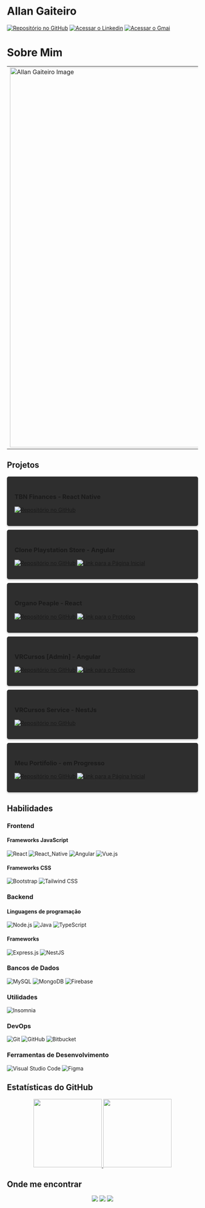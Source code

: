 
# Allan Gaiteiro 

[![Repositório no GitHub](https://img.shields.io/badge/-GitHub-181717?style=for-the-badge&logo=github&logoColor=white)](https://github.com/AllanGaiteiro) 
[![Acessar o Linkedin](https://img.shields.io/badge/-Linkedin-0077B5?style=for-the-badge&logo=linkedin&logoColor=white)](https://www.linkedin.com/in/allan-gaiteiro) 
[![Acessar o Gmai](https://img.shields.io/badge/-Gmail-D14836?style=for-the-badge&logo=gmail&logoColor=white)](https://www.linkedin.com/in/allan-gaiteiro) 

# Sobre Mim

<table>
  <tr>
    <td>
      <img src="https://firebasestorage.googleapis.com/v0/b/allan-gaiteiro.appspot.com/o/profile2.jpeg?alt=media&token=18f4420e-b3d4-4b97-8db1-8b471f401ff9" alt="Allan Gaiteiro Image" width="1000"  >
    </td>
    <td>
      <h2>Vamos criar soluções incríveis juntos?</h2>
      <p>Olá! Eu sou o Allan Gaiteiro, um desenvolvedor Full Stack com uma paixão por tecnologia e por ajudar as pessoas a crescerem. Vamos criar soluções incríveis juntos?
      </p>
      <p>Quando não estou programando, você pode me encontrar jogando jogos como Skyrin, Dragon Age, Palword. Ou assistindo animes, gosto muito de animes. 
      </p>
<p>Me segue ai kkk 
      </p>
    </td>
  </tr>
</table>

## Projetos

<div style="background-color: #2e2e2e; border-radius: 5px; box-shadow: 0px 2px 4px rgba(0, 0, 0, 0.25);padding: 20px;margin:10px 0px ;">

### TBN Finances - React Native

[![Repositório no GitHub](https://img.shields.io/badge/-GitHub-181717?style=for-the-badge&logo=github&logoColor=white)](https://github.com/AllanGaiteiro/tbn-finances) 

</div>

<div style="background-color: #2e2e2e; border-radius: 5px; box-shadow: 0px 2px 4px rgba(0, 0, 0, 0.25);padding: 20px;margin:10px 0px ;">

### Clone Playstation Store - Angular

[![Repositório no GitHub](https://img.shields.io/badge/-GitHub-181717?style=for-the-badge&logo=github&logoColor=white)](https://github.com/AllanGaiteiro/project-reply-playstation-store-web-angular) [![Link para a Página Inicial](https://img.shields.io/badge/Página%20Inicial-ffffff?style=for-the-badge&color=1e3c66)](https://reply-playstation-store-web.web.app/latest) 

</div>

<div style="background-color: #2e2e2e; border-radius: 5px; box-shadow: 0px 2px 4px rgba(0, 0, 0, 0.25); padding: 20px;margin:10px 0px ;">

### Organo Peaple - React


[![Repositório no GitHub](https://img.shields.io/badge/-GitHub-181717?style=for-the-badge&logo=github&logoColor=white)](https://github.com/AllanGaiteiro/alura-projeto-organopeaple-estudo-react) [![Link para o Prototipo](https://img.shields.io/badge/Prototipo-ffffff?style=for-the-badge&color=F24E1E)](https://www.figma.com/proto/T6BLI1HfB81eYOiVgpqQz7/Projeto-Intro-ao-React?type=design&node-id=134-143&scaling=min-zoom&page-id=134%3A128&starting-point-node-id=134%3A143) <!-- [![Link para a Página Inicial](https://img.shields.io/badge/Página%20Inicial-ffffff?style=for-the-badge&color=1e3c66)](https://allangaiteiro.github.io/alura-projeto-organopeaple-estudo-react/) --> 

</div>
<div style="background-color: #2e2e2e; border-radius: 5px; box-shadow: 0px 2px 4px rgba(0, 0, 0, 0.25); padding: 20px;margin:10px 0px ;">

### VRCursos [Admin] - Angular

[![Repositório no GitHub](https://img.shields.io/badge/-GitHub-181717?style=for-the-badge&logo=github&logoColor=white)](https://github.com/AllanGaiteiro/vrsoftware-vrcursos-front-testetecnico-angular) [![Link para o Prototipo](https://img.shields.io/badge/Prototipo-ffffff?style=for-the-badge&color=F24E1E)](https://www.figma.com/proto/xySk0dp8tY0y0SQQG0CUEu/vr-courses?node-id=10-479&scaling=min-zoom&page-id=0%3A1&starting-point-node-id=10%3A235) <!-- [![Link para a Página Inicial](https://img.shields.io/badge/Página%20Inicial-ffffff?style=for-the-badge&color=1e3c66)](https://allangaiteiro.github.io/vrsoftware-vrcursos-front-testetecnico-angular/) --> 


</div>
<div style="background-color: #2e2e2e; border-radius: 5px; box-shadow: 0px 2px 4px rgba(0, 0, 0, 0.25); padding: 20px;margin:10px 0px ;">

### VRCursos Service - NestJs


[![Repositório no GitHub](https://img.shields.io/badge/-GitHub-181717?style=for-the-badge&logo=github&logoColor=white)](https://github.com/AllanGaiteiro/vrsoftware-vrcursos-service-testetecnico-nestJs)<!-- [![Link para a Página Inicial](https://img.shields.io/badge/Página%20Inicial-ffffff?style=for-the-badge&color=1e3c66)](https://vr-software-vrcursos-service.herokuapp.com/api/v1/courses) --> 

</div>

<div style="background-color: #2e2e2e; border-radius: 5px; box-shadow: 0px 2px 4px rgba(0, 0, 0, 0.25); padding: 20px;margin:10px 0px ;">

### Meu Portifolio - em Progresso

[![Repositório no GitHub](https://img.shields.io/badge/-GitHub-181717?style=for-the-badge&logo=github&logoColor=white)](https://github.com/AllanGaiteiro/Meu-Portifolio) [![Link para a Página Inicial](https://img.shields.io/badge/P%C3%A1gina%20Inicial-2f2f2f?style=for-the-badge&color=1e3c66)](https://allan-gaiteiro.web.app/) 

</div>


## Habilidades 

### Frontend

#### Frameworks JavaScript

![React](https://img.shields.io/badge/-React-61DAFB?style=for-the-badge&logo=react&logoColor=white)
![React_Native](https://img.shields.io/badge/-ReactNative-61DAFB?style=for-the-badge&logo=react&logoColor=white)
![Angular](https://img.shields.io/badge/-Angular-DD0031?style=for-the-badge&logo=angular&logoColor=white)
![Vue.js](https://img.shields.io/badge/-Vue.js-4FC08D?style=for-the-badge&logo=vue.js&logoColor=white)

#### Frameworks CSS

![Bootstrap](https://img.shields.io/badge/-Bootstrap-563D7C?style=for-the-badge&logo=bootstrap&logoColor=white)
![Tailwind CSS](https://img.shields.io/badge/-Tailwind%20CSS-38B2AC?style=for-the-badge&logo=tailwind-css&logoColor=white)

### Backend 

#### Linguagens de programação 

![Node.js](https://img.shields.io/badge/-Node.js-339933?style=for-the-badge&logo=node.js&logoColor=white)
![Java](https://img.shields.io/badge/-Java-007396?style=for-the-badge&logo=java&logoColor=white)
![TypeScript](https://img.shields.io/badge/-TypeScript-007ACC?style=for-the-badge&logo=typescript&logoColor=white)

#### Frameworks 

![Express.js](https://img.shields.io/badge/-Express.js-white?style=for-the-badge&logo=express&logoColor=black)
![NestJS](https://img.shields.io/badge/-NestJS-E0234E?style=for-the-badge&logo=nestjs&logoColor=white)

### Bancos de Dados 

![MySQL](https://img.shields.io/badge/-MySQL-4479A1?style=for-the-badge&logo=mysql&logoColor=white)
![MongoDB](https://img.shields.io/badge/-MongoDB-47A248?style=for-the-badge&logo=mongodb&logoColor=white)
![Firebase](https://img.shields.io/badge/-Firebase-FFCA28?style=for-the-badge&logo=firebase&logoColor=white)

### Utilidades 

![Insomnia](https://img.shields.io/badge/-Insomnia-5849BE?style=for-the-badge&logo=insomnia&logoColor=white)

### DevOps 

![Git](https://img.shields.io/badge/-Git-F05032?style=for-the-badge&logo=git&logoColor=white)
![GitHub](https://img.shields.io/badge/-GitHub-181717?style=for-the-badge&logo=github&logoColor=white)
![Bitbucket](https://img.shields.io/badge/-Bitbucket-0052CC?style=for-the-badge&logo=bitbucket&logoColor=white)

### Ferramentas de Desenvolvimento 

![Visual Studio Code](https://img.shields.io/badge/-Visual%20Studio%20Code-007ACC?style=for-the-badge&logo=visual-studio-code&logoColor=white)
![Figma](https://img.shields.io/badge/-Figma-F24E1E?style=for-the-badge&logo=figma&logoColor=white)

## Estatísticas do GitHub 

<div align="center">
<a href="https://github.com/AllanGaiteiro">
  <img height="180em" src="https://github-readme-stats.vercel.app/api?username=AllanGaiteiro&theme=vue&show_icons=true" />
</a>
<a href="https://github.com/AllanGaiteiro">
  <img height="180em" src="https://github-readme-stats.vercel.app/api/top-langs/?username=AllanGaiteiro&theme=vue&layout=compact&langs_count=10" />
</a>
</div>

## Onde me encontrar 

<p align="center">
<a href="https://www.linkedin.com/in/allan-gaiteiro"><img src="https://img.shields.io/badge/-Allan%20Gaiteiro-0077B5?style=for-the-badge&logo=Linkedin&logoColor=white"/></a> 
<a href="mailto:allansgaiteiro@gmail.com"><img src="https://img.shields.io/badge/-allansgaiteiro%40gmail.com-D14836?style=for-the-badge&logo=Gmail&logoColor=white"/></a> 
<a href="https://github.com/AllanGaiteiro"><img src="https://img.shields.io/badge/-AllanGaiteiro-24292e?style=for-the-badge&logo=github"/></a>
</p>

